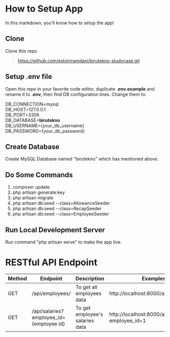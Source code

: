 # How to Setup App

In this markdown, you'll know how to setup the app!

## Clone
Clone this repo
> https://github.com/estotriramdani/birutekno-studycase.git

## Setup .env file
Open this repo in your favorite code editor, duplicate **.env.example** and rename it to **.env**, then find DB configuration lines. Change them to:

DB_CONNECTION=mysql <br>
DB_HOST=127.0.0.1 <br>
DB_PORT=3306 <br>
DB_DATABASE=**birutekno**<br>
DB_USERNAME={your_db_username}<br>
DB_PASSWORD={your_db_password}<br>

## Create Database

Create MySQL Database named "birutekno" which has mentioned above.

## Do Some Commands

 1. composer update
 2. php artisan generate:key
 3. php artisan migrate
 4. php artisan db:seed --class=AllowanceSeeder
 5. php artisan db:seed --class=RecapSeeder
 6. php artisan db:seed --class=EmployeeSeeder

## Run Local Development Server
Run command "php artisan serve" to make the app live.

# RESTful API Endpoint

| Method | Endpoint  | Description | Examples |
|--|--|--|--|
| GET | /api/employees/ | To get all employees data | http://localhost:8000/api/employees/ |
| GET | /api/salaries?employee_id={employee id} | To get employee's salaries data  | http://localhost:8000/api/salaries?employee_id=1